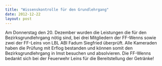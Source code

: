 ```yaml
---
title: "Wissenskontrolle für den Grundlehrgang"
date: 2012-12-22
layout: post
---
```


Am Donnerstag den 20. Dezember wurden die Leistungen die für den Bezirksgrundlehrgang nötig sind, bei drei Mitgliedern der FF-Wenns sowie zwei der FF-Leins von LBL ABI Fadum Siegfried überprüft. Alle Kameraden haben die Prüfung mit Erflog bestanden und können somit den Bezirksgrundlehrgang in Imst besuchen und absolvieren.
Die FF-Wenns bedankt sich bei der Feuerwehr Leins für die Bereitstellung der Getränke!